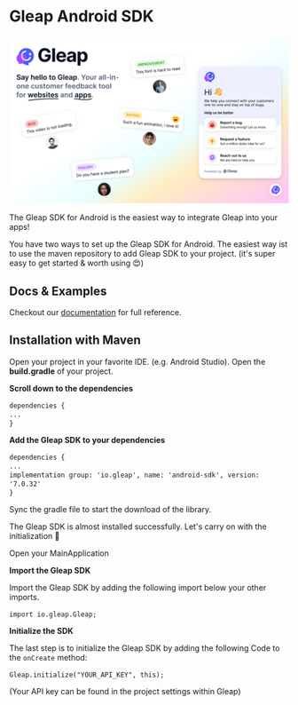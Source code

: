 # Gleap Android SDK

![Gleap Android SDK Intro](https://raw.githubusercontent.com/GleapSDK/Gleap-iOS-SDK/main/Resources/GleapHeaderImage.png)

The Gleap SDK for Android is the easiest way to integrate Gleap into your apps!

You have two ways to set up the Gleap SDK for Android. The easiest way ist to use the maven repository to add Gleap SDK to your project.  (it's super easy to get started & worth using 😍)

## Docs & Examples

Checkout our [documentation](https://docs.gleap.io/android-sdk/customizations) for full reference.

## Installation with Maven

Open your project in your favorite IDE. (e.g. Android Studio). Open the **build.gradle** of your project.

**Scroll down to the dependencies**

```
dependencies {
...
}
```

**Add the Gleap SDK to your dependencies**

```
dependencies {
...
implementation group: 'io.gleap', name: 'android-sdk', version: '7.0.32'
}

```

Sync the gradle file to start the download of the library.

The Gleap SDK is almost installed successfully.
Let's carry on with the initialization 🎉

Open your MainApplication


**Import the Gleap SDK**

Import the Gleap SDK by adding the following import below your other imports.

```
import io.gleap.Gleap;
```

**Initialize the SDK**

The last step is to initialize the Gleap SDK by adding the following Code to the ```onCreate``` method:

```
Gleap.initialize("YOUR_API_KEY", this);
```

(Your API key can be found in the project settings within Gleap)
